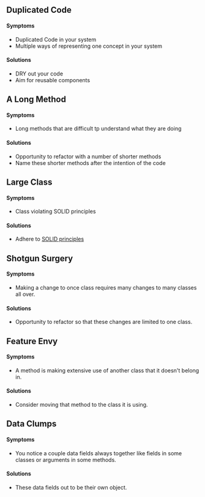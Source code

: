 ## Duplicated Code

#### Symptoms
- Duplicated Code in your system
- Multiple ways of representing one concept in your system

#### Solutions
- DRY out your code
- Aim for reusable components

## A Long Method

#### Symptoms 
- Long methods that are difficult tp understand what they are doing

#### Solutions
- Opportunity to refactor with a number of shorter methods
- Name these shorter methods after the intention of the code

## Large Class

#### Symptoms
- Class violating SOLID principles

#### Solutions
- Adhere to [SOLID principles](https://github.com/Filip11/Best-Practices/blob/master/SOLID.md#single-responsibility)

## Shotgun Surgery

#### Symptoms
- Making a change to once class requires many changes to many classes all over.

#### Solutions
- Opportunity to refactor so that these changes are limited to one class.

## Feature Envy

#### Symptoms
- A method is making extensive use of another class that it doesn't belong in.

#### Solutions
- Consider moving that method to the class it is using.

## Data Clumps 

#### Symptoms
- You notice a couple data fields always together like fields in some classes or arguments in some methods.

#### Solutions
- These data fields out to be their own object.
